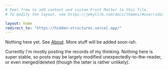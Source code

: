 ```yaml
---
# Feel free to add content and custom Front Matter to this file.
# To modify the layout, see https://jekyllrb.com/docs/themes/#overriding-theme-defaults

layout: home
redirect_to: "https://hidden-structures.vercel.app/"
---
```


Nothing here yet. See [About](./about.md). More stuff will be added soon-ish.

Currently I'm mostly posting the records of my thinking. Nothing here is super stable, so posts may be largely modified unexpectedly-to-the-reader, or even merged/deleted (though the latter is rather unlikely).

